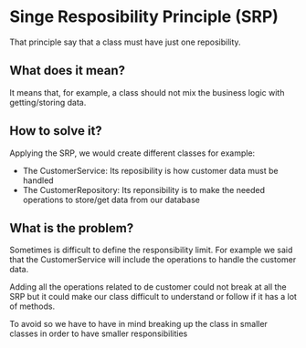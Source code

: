 # Singe Resposibility Principle (SRP)
That principle say that a class must have just one reposibility.
## What does it mean?
It means that, for example, a class should not mix the business logic with getting/storing data.
## How to solve it?
Applying the SRP, we would create different classes for example:
- The CustomerService: Its reposibility is how customer data must be handled
- The CustomerRepository: Its reponsibility is to make the needed operations to store/get data from our database
## What is the problem?
Sometimes is difficult to define the responsibility limit. For example we said that the CustomerService will include the operations to handle the customer data.

Adding all the operations related to de customer could not break at all the SRP but it could make our class difficult to understand or follow if it has a lot of methods.

To avoid so we have to have in mind breaking up the class in smaller classes in order to have smaller responsibilities
